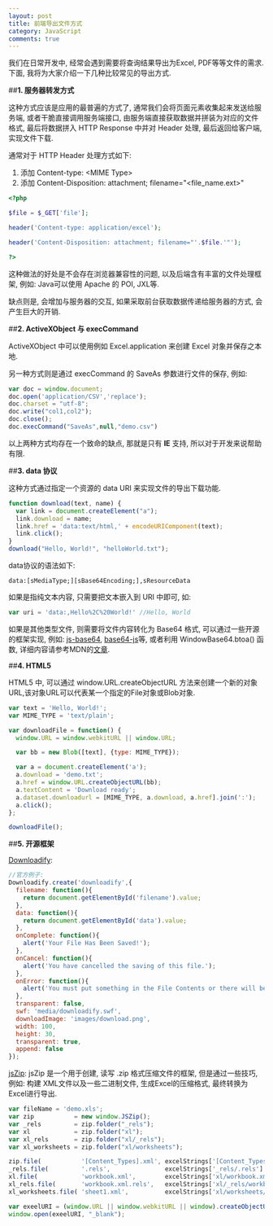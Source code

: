 ```yaml
---
layout: post
title: 前端导出文件方式
category: JavaScript
comments: true
---
```


我们在日常开发中, 经常会遇到需要将查询结果导出为Excel, PDF等等文件的需求. 下面, 我将为大家介绍一下几种比较常见的导出方式.

##**1. 服务器转发方式**

这种方式应该是应用的最普遍的方式了, 通常我们会将页面元素收集起来发送给服务端, 或者干脆直接调用服务端接口, 由服务端直接获取数据并拼装为对应的文件格式, 最后将数据拼入 HTTP Response 中并对 Header 处理, 最后返回给客户端, 实现文件下载.




通常对于 HTTP Header 处理方式如下:

1. 添加 Content-type: &lt;MIME Type&gt;
2. 添加 Content-Disposition: attachment; filename="&lt;file_name.ext&gt;"

``` php
<?php

$file = $_GET['file'];

header('Content-type: application/excel');

header('Content-Disposition: attachment; filename="'.$file.'"');

?>
```

这种做法的好处是不会存在浏览器兼容性的问题, 以及后端含有丰富的文件处理框架, 例如: Java可以使用 Apache 的 POI, JXL等.

缺点则是, 会增加与服务器的交互, 如果采取前台获取数据传递给服务器的方式, 会产生巨大的开销.

##**2. ActiveXObject 与 execCommand**

ActiveXObject 中可以使用例如 Excel.application 来创建 Excel 对象并保存之本地.

另一种方式则是通过 execCommand 的 SaveAs 参数进行文件的保存, 例如:

``` js
var doc = window.document;
doc.open('application/CSV','replace');
doc.charset = "utf-8";
doc.write("col1,col2");
doc.close();
doc.execCommand("SaveAs",null,"demo.csv")
```

以上两种方式均存在一个致命的缺点, 那就是只有 **IE** 支持, 所以对于开发来说帮助有限.

##**3. data 协议**

这种方式通过指定一个资源的 data URI 来实现文件的导出下载功能.

``` js
function download(text, name) {
  var link = document.createElement("a");
  link.download = name;
  link.href = 'data:text/html,' + encodeURIComponent(text);
  link.click();
}
download("Hello, World!", "helloWorld.txt");
```

data协议的语法如下:

``` text
data:[sMediaType;][sBase64Encoding;],sResourceData
```

如果是指纯文本内容, 只需要把文本嵌入到 URI 中即可, 如:

``` js
var uri = 'data:,Hello%2C%20World!' //Hello, World
```

如果是其他类型文件, 则需要将文件内容转化为 Base64 格式, 可以通过一些开源的框架实现, 例如: [js-base64](https://github.com/dankogai/js-base64), [base64-js](https://github.com/beatgammit/base64-js)等, 或者利用 WindowBase64.btoa() 函数, 详细内容请参考MDN的[文章](https://developer.mozilla.org/en-US/docs/Web/API/WindowBase64/Base64_encoding_and_decoding).

##**4. HTML5**

HTML5 中, 可以通过 window.URL.createObjectURL 方法来创建一个新的对象URL,该对象URL可以代表某一个指定的File对象或Blob对象.

``` js
var text = 'Hello, World!';
var MIME_TYPE = 'text/plain';

var downloadFile = function() {
  window.URL = window.webkitURL || window.URL;

  var bb = new Blob([text], {type: MIME_TYPE});

  var a = document.createElement('a');
  a.download = 'demo.txt';
  a.href = window.URL.createObjectURL(bb);
  a.textContent = 'Download ready';
  a.dataset.downloadurl = [MIME_TYPE, a.download, a.href].join(':');
  a.click();
};

downloadFile();
```

##**5. 开源框架**

[Downloadify](https://github.com/dcneiner/Downloadify):

``` js
//官方例子:
Downloadify.create('downloadify',{
  filename: function(){
    return document.getElementById('filename').value;
  },
  data: function(){
    return document.getElementById('data').value;
  },
  onComplete: function(){
    alert('Your File Has Been Saved!');
  },
  onCancel: function(){
    alert('You have cancelled the saving of this file.');
  },
  onError: function(){
    alert('You must put something in the File Contents or there will be nothing to save!');
  },
  transparent: false,
  swf: 'media/downloadify.swf',
  downloadImage: 'images/download.png',
  width: 100,
  height: 30,
  transparent: true,
  append: false
});
```

[jsZip](https://github.com/Stuk/jszip): jsZip 是一个用于创建, 读写 .zip 格式压缩文件的框架, 但是通过一些技巧, 例如: 构建 XML文件以及一些二进制文件, 生成Excel的压缩格式, 最终转换为Excel进行导出.

``` js
var fileName = 'demo.xls';
var zip           = new window.JSZip();
var _rels         = zip.folder("_rels");
var xl            = zip.folder("xl");
var xl_rels       = zip.folder("xl/_rels");
var xl_worksheets = zip.folder("xl/worksheets");

zip.file(           '[Content_Types].xml', excelStrings['[Content_Types].xml'] );
_rels.file(         '.rels',               excelStrings['_rels/.rels'] );
xl.file(            'workbook.xml',        excelStrings['xl/workbook.xml'] );
xl_rels.file(       'workbook.xml.rels',   excelStrings['xl/_rels/workbook.xml.rels'] );
xl_worksheets.file( 'sheet1.xml',          excelStrings['xl/worksheets/sheet1.xml'].replace( '__DATA__', xml ) );

var exeelURI = (window.URL || window.webkitURL || window).createObjectURL(blob);
window.open(exeelURI, "_blank");
```
